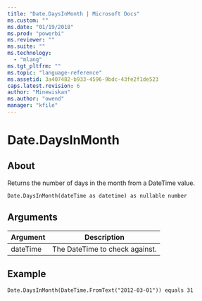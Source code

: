 ```yaml
---
title: "Date.DaysInMonth | Microsoft Docs"
ms.custom: ""
ms.date: "01/19/2018"
ms.prod: "powerbi"
ms.reviewer: ""
ms.suite: ""
ms.technology: 
  - "mlang"
ms.tgt_pltfrm: ""
ms.topic: "language-reference"
ms.assetid: 3a407482-b933-4596-9bdc-43fe2f1de523
caps.latest.revision: 6
author: "Minewiskan"
ms.author: "owend"
manager: "kfile"
---
```

# Date.DaysInMonth

  
## About  
Returns the number of days in the month from a DateTime value.  
  
```  
Date.DaysInMonth(dateTime as datetime) as nullable number  
```  
  
## Arguments  
  
|Argument|Description|  
|------------|---------------|  
|dateTime|The DateTime to check against.|  
  
## Example  
  
```  
Date.DaysInMonth(DateTime.FromText("2012-03-01")) equals 31  
```  
